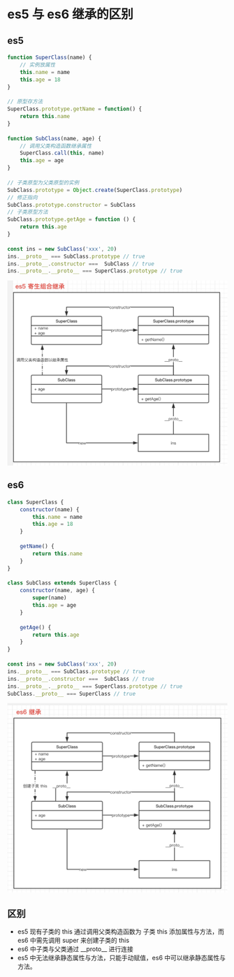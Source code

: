 # es5 与 es6 继承的区别

## es5

```js
function SuperClass(name) {
    // 实例放属性
    this.name = name
    this.age = 18
}

// 原型存方法
SuperClass.prototype.getName = function() {
    return this.name
}

function SubClass(name, age) {
    // 调用父类构造函数继承属性
    SuperClass.call(this, name)
    this.age = age
}

// 子类原型为父类原型的实例
SubClass.prototype = Object.create(SuperClass.prototype)
// 修正指向
SubClass.prototype.constructor = SubClass
// 子类原型方法
SubClass.prototype.getAge = function () {
    return this.age
}

const ins = new SubClass('xxx', 20)
ins.__proto__ === SubClass.prototype // true
ins.__proto__.constructor ===  SubClass // true
ins.__proto__.__proto__ === SuperClass.prototype // true
```
![es5继承](./image/es5继承.jpg)

## es6

```js
class SuperClass {
    constructor(name) {
        this.name = name
        this.age = 18
    }

    getName() {
        return this.name
    }
}

class SubClass extends SuperClass {
    constructor(name, age) {
        super(name)
        this.age = age
    }

    getAge() {
        return this.age
    }
}

const ins = new SubClass('xxx', 20)
ins.__proto__ === SubClass.prototype // true
ins.__proto__.constructor ===  SubClass // true
ins.__proto__.__proto__ === SuperClass.prototype // true
SubClass.__proto__ === SuperClass // true
```

![es6继承](./image/es6继承.jpg)

## 区别

- es5 现有子类的 this 通过调用父类构造函数为 子类 this 添加属性与方法，而 es6 中需先调用 super 来创建子类的 this 
- es6 中子类与父类通过 \_\_proto\_\_ 进行连接
- es5 中无法继承静态属性与方法，只能手动赋值，es6 中可以继承静态属性与方法。